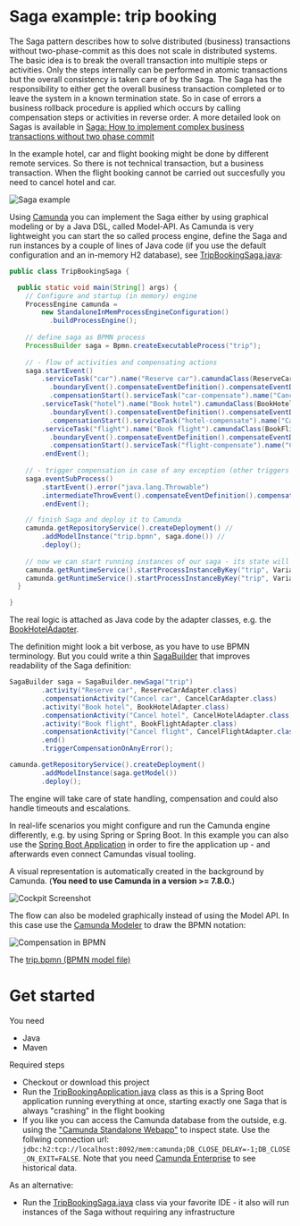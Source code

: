 # Saga example: trip booking

The Saga pattern describes how to solve distributed (business) transactions without two-phase-commit as this does not scale in distributed systems. The basic idea is to break the overall transaction into multiple steps or activities. Only the steps internally can be performed in atomic transactions but the overall consistency is taken care of by the Saga. The Saga has the responsibility to either get the overall business transaction completed or to leave the system in a known termination state. So in case of errors a business rollback procedure is applied which occurs by calling compensation steps or activities in reverse order. A more detailed look on Sagas is available in [Saga: How to implement complex business transactions without two phase commit](
https://blog.bernd-ruecker.com/saga-how-to-implement-complex-business-transactions-without-two-phase-commit-e00aa41a1b1b)

In the example hotel, car and flight booking might be done by different remote services. So there is not technical transaction, but a business transaction. When the flight booking cannot be carried out succesfully you need to cancel hotel and car. 

![Saga example](docs/example-use-case.png)

Using [Camunda](https://camunda.org/) you can implement the Saga either by using graphical modeling or by a Java DSL, called Model-API. As Camunda is very lightweight you can start the so called process engine, define the Saga and run instances by a couple of lines of Java code (if you use the default configuration and an in-memory H2 database), see [TripBookingSaga.java](src/main/java/io/flowing/trip/saga/camunda/simple/TripBookingSaga.java):

```java
public class TripBookingSaga {

  public static void main(String[] args) {
    // Configure and startup (in memory) engine
    ProcessEngine camunda = 
        new StandaloneInMemProcessEngineConfiguration()
          .buildProcessEngine();
    
    // define saga as BPMN process
    ProcessBuilder saga = Bpmn.createExecutableProcess("trip");
    
    // - flow of activities and compensating actions
    saga.startEvent()
        .serviceTask("car").name("Reserve car").camundaClass(ReserveCarAdapter.class)
          .boundaryEvent().compensateEventDefinition().compensateEventDefinitionDone()
          .compensationStart().serviceTask("car-compensate").name("Cancel car").camundaClass(CancelCarAdapter.class).compensationDone()
        .serviceTask("hotel").name("Book hotel").camundaClass(BookHotelAdapter.class)
          .boundaryEvent().compensateEventDefinition().compensateEventDefinitionDone()
          .compensationStart().serviceTask("hotel-compensate").name("Cancel hotel").camundaClass(CancelHotelAdapter.class).compensationDone()
        .serviceTask("flight").name("Book flight").camundaClass(BookFlightAdapter.class)
          .boundaryEvent().compensateEventDefinition().compensateEventDefinitionDone()
          .compensationStart().serviceTask("flight-compensate").name("Cancel flight").camundaClass(CancelFlightAdapter.class).compensationDone()
        .endEvent();
    
    // - trigger compensation in case of any exception (other triggers are possible)
    saga.eventSubProcess()
        .startEvent().error("java.lang.Throwable")
        .intermediateThrowEvent().compensateEventDefinition().compensateEventDefinitionDone()
        .endEvent();     

    // finish Saga and deploy it to Camunda
    camunda.getRepositoryService().createDeployment() //
        .addModelInstance("trip.bpmn", saga.done()) //
        .deploy();
    
    // now we can start running instances of our saga - its state will be persisted
    camunda.getRuntimeService().startProcessInstanceByKey("trip", Variables.putValue("name", "trip1"));
    camunda.getRuntimeService().startProcessInstanceByKey("trip", Variables.putValue("name", "trip2"));
  }

}
```

The real logic is attached as Java code by the adapter classes, e.g. the [BookHotelAdapter](src/main/java/io/flowing/trip/saga/camunda/adapter/BookHotelAdapter.java).

The definition might look a bit verbose, as you have to use BPMN terminology. But you could write a thin [SagaBuilder](src/main/java/io/flowing/trip/saga/camunda/springboot/builder/SagaBuilder.java) that improves readability of the Saga definition:

```java
SagaBuilder saga = SagaBuilder.newSaga("trip")
        .activity("Reserve car", ReserveCarAdapter.class) 
        .compensationActivity("Cancel car", CancelCarAdapter.class) 
        .activity("Book hotel", BookHotelAdapter.class) 
        .compensationActivity("Cancel hotel", CancelHotelAdapter.class) 
        .activity("Book flight", BookFlightAdapter.class) 
        .compensationActivity("Cancel flight", CancelFlightAdapter.class) 
        .end()
        .triggerCompensationOnAnyError();

camunda.getRepositoryService().createDeployment() 
        .addModelInstance(saga.getModel()) 
        .deploy();
```

The engine will take care of state handling, compensation and could also handle timeouts and escalations.

In real-life scenarios you might configure and run the Camunda engine differently, e.g. by using Spring or Spring Boot. In this example you can also use the [Spring Boot Application](src/main/java/io/flowing/trip/saga/camunda/springboot/TripBookingApplication.java) in order to fire the application up - and afterwards even connect Camundas visual tooling.

A visual representation is automatically created in the background by Camunda. (**You need to use Camunda in a version >= 7.8.0.**)

![Cockpit Screenshot](docs/screenshot.png)

The flow can also be modeled graphically instead of using the Model API. In this case use the [Camunda Modeler](https://camunda.org/download/modeler/) to draw the BPMN notation:

![Compensation in BPMN](docs/example-bpmn.png)

The [trip.bpmn (BPMN model file)](docs/trip.bpmn)


# Get started

You need

* Java
* Maven

Required steps

* Checkout or download this project
* Run the [TripBookingApplication.java](src/main/java/io/flowing/trip/saga/camunda/springboot/TripBookingApplication.java) class as this is a Spring Boot application running everything at once, starting exactly one Saga that is always "crashing" in the flight booking
* If you like you can access the Camunda database from the outside, e.g. using the ["Camunda Standalone Webapp"](https://camunda.org/download/) to inspect state. Use the follwing connection url: ```jdbc:h2:tcp://localhost:8092/mem:camunda;DB_CLOSE_DELAY=-1;DB_CLOSE_ON_EXIT=FALSE```. Note that you need [Camunda Enterprise](https://camunda.com/trial/) to see historical data.

As an alternative:
* Run the [TripBookingSaga.java](src/main/java/io/flowing/trip/saga/camunda/simple/TripBookingSaga.java) class via your favorite IDE - it also will run instances of the Saga without requiring any infrastructure

